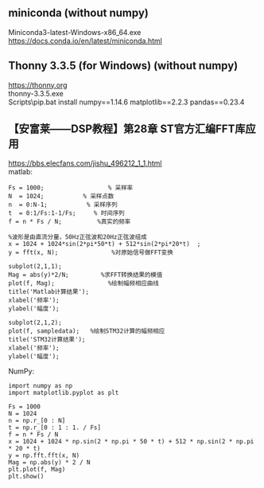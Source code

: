 ## miniconda (without numpy)    
Miniconda3-latest-Windows-x86_64.exe  
https://docs.conda.io/en/latest/miniconda.html  

## Thonny 3.3.5 (for Windows) (without numpy)      
https://thonny.org  
thonny-3.3.5.exe  
Scripts\pip.bat install numpy==1.14.6 matplotlib==2.2.3 pandas==0.23.4  

## 【安富莱——DSP教程】第28章 ST官方汇编FFT库应用  
https://bbs.elecfans.com/jishu_496212_1_1.html  
matlab:  
```
Fs = 1000;                  % 采样率
N  = 1024;           % 采样点数
n  = 0:N-1;           % 采样序列
t  = 0:1/Fs:1-1/Fs;     % 时间序列
f = n * Fs / N;          %真实的频率

%波形是由直流分量，50Hz正弦波和20Hz正弦波组成
x = 1024 + 1024*sin(2*pi*50*t) + 512*sin(2*pi*20*t)  ;
y = fft(x, N);               %对原始信号做FFT变换

subplot(2,1,1);
Mag = abs(y)*2/N;         %求FFT转换结果的模值
plot(f, Mag);               %绘制幅频相应曲线
title('Matlab计算结果');
xlabel('频率');
ylabel('幅度');

subplot(2,1,2);
plot(f, sampledata);   %绘制STM32计算的幅频相应
title('STM32计算结果');
xlabel('频率');
ylabel('幅度');
```
NumPy:  
```
import numpy as np
import matplotlib.pyplot as plt

Fs = 1000
N = 1024
n = np.r_[0 : N]
t = np.r_[0 : 1 : 1. / Fs]
f = n * Fs / N
x = 1024 + 1024 * np.sin(2 * np.pi * 50 * t) + 512 * np.sin(2 * np.pi * 20 * t)
y = np.fft.fft(x, N)
Mag = np.abs(y) * 2 / N
plt.plot(f, Mag)
plt.show()
```
